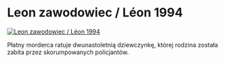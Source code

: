 Leon zawodowiec / Léon 1994 
=============
[![Leon zawodowiec / Léon 1994 ](http://vidos.pl/images/player.gif)](http://vidos.pl/leon-zawodowiec-lon-1994)

 Płatny morderca ratuje dwunastoletnią dziewczynkę, której rodzina została zabita przez skorumpowanych policjantów.
